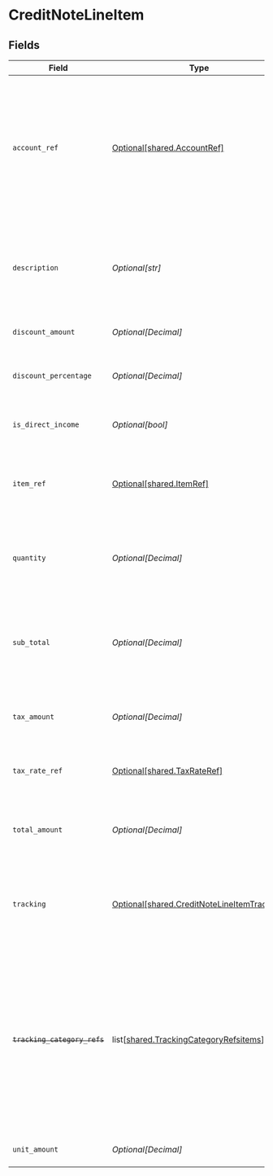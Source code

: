 # CreditNoteLineItem


## Fields

| Field                                                                                                                                                                                           | Type                                                                                                                                                                                            | Required                                                                                                                                                                                        | Description                                                                                                                                                                                     |
| ----------------------------------------------------------------------------------------------------------------------------------------------------------------------------------------------- | ----------------------------------------------------------------------------------------------------------------------------------------------------------------------------------------------- | ----------------------------------------------------------------------------------------------------------------------------------------------------------------------------------------------- | ----------------------------------------------------------------------------------------------------------------------------------------------------------------------------------------------- |
| `account_ref`                                                                                                                                                                                   | [Optional[shared.AccountRef]](undefined/models/shared/accountref.md)                                                                                                                            | :heavy_minus_sign:                                                                                                                                                                              | Data types that reference an account, for example bill and invoice line items, use an accountRef that includes the ID and name of the linked account.                                           |
| `description`                                                                                                                                                                                   | *Optional[str]*                                                                                                                                                                                 | :heavy_minus_sign:                                                                                                                                                                              | Friendly name of each line item. For example, the goods or service for which credit has been issued.                                                                                            |
| `discount_amount`                                                                                                                                                                               | *Optional[Decimal]*                                                                                                                                                                             | :heavy_minus_sign:                                                                                                                                                                              | Value of any discounts applied.                                                                                                                                                                 |
| `discount_percentage`                                                                                                                                                                           | *Optional[Decimal]*                                                                                                                                                                             | :heavy_minus_sign:                                                                                                                                                                              | Percentage rate of any discount applied to the line item.                                                                                                                                       |
| `is_direct_income`                                                                                                                                                                              | *Optional[bool]*                                                                                                                                                                                | :heavy_minus_sign:                                                                                                                                                                              | The credit note is a direct income if `True`.                                                                                                                                                   |
| `item_ref`                                                                                                                                                                                      | [Optional[shared.ItemRef]](undefined/models/shared/itemref.md)                                                                                                                                  | :heavy_minus_sign:                                                                                                                                                                              | Reference to the product, service type, or inventory item to which the direct cost is linked.                                                                                                   |
| `quantity`                                                                                                                                                                                      | *Optional[Decimal]*                                                                                                                                                                             | :heavy_check_mark:                                                                                                                                                                              | Number of units of the goods or service for which credit has been issued.                                                                                                                       |
| `sub_total`                                                                                                                                                                                     | *Optional[Decimal]*                                                                                                                                                                             | :heavy_minus_sign:                                                                                                                                                                              | Amount of credit associated with the line item, including discounts but excluding tax.                                                                                                          |
| `tax_amount`                                                                                                                                                                                    | *Optional[Decimal]*                                                                                                                                                                             | :heavy_minus_sign:                                                                                                                                                                              | Amount of tax associated with the line item.                                                                                                                                                    |
| `tax_rate_ref`                                                                                                                                                                                  | [Optional[shared.TaxRateRef]](undefined/models/shared/taxrateref.md)                                                                                                                            | :heavy_minus_sign:                                                                                                                                                                              | Reference to the tax rate to which the line item is linked.                                                                                                                                     |
| `total_amount`                                                                                                                                                                                  | *Optional[Decimal]*                                                                                                                                                                             | :heavy_minus_sign:                                                                                                                                                                              | Total amount of the line item, including discounts and tax.                                                                                                                                     |
| `tracking`                                                                                                                                                                                      | [Optional[shared.CreditNoteLineItemTracking]](undefined/models/shared/creditnotelineitemtracking.md)                                                                                            | :heavy_minus_sign:                                                                                                                                                                              | Categories, and a project and customer, against which the item is tracked.                                                                                                                      |
| ~~`tracking_category_refs`~~                                                                                                                                                                    | list[[shared.TrackingCategoryRefsitems](undefined/models/shared/trackingcategoryrefsitems.md)]                                                                                                  | :heavy_minus_sign:                                                                                                                                                                              | : warning: ** DEPRECATED **: This will be removed in a future release, please migrate away from it as soon as possible.<br/><br/>Reference to the tracking categories to which the line item is linked. |
| `unit_amount`                                                                                                                                                                                   | *Optional[Decimal]*                                                                                                                                                                             | :heavy_check_mark:                                                                                                                                                                              | Unit price of the goods or service.                                                                                                                                                             |